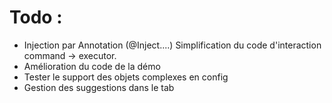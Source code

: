 # Todo :
- Injection par Annotation (@Inject....) 
Simplification du code d'interaction command -> executor.
- Amélioration du code de la démo
- Tester le support des objets complexes en config
- Gestion des suggestions dans le tab
